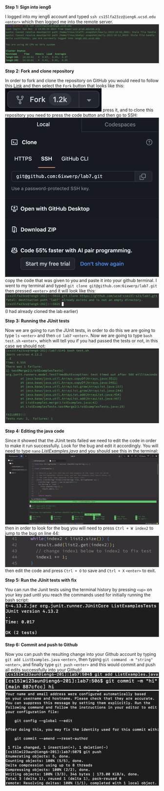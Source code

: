 **Step 1: Sign into ieng6**

I logged into my ieng6 account and typed `ssh cs15lfa23zz@ieng6.ucsd.edu` `<enter>` which then logged me into the remote server.
![Image](ieng6loginnopw.png)

**Step 2: Fork and clone repository**

In order to fork and clone the repository on GitHub you would need to follow this [Link](https://github.com/ucsd-cse15l-w23/lab7) and then select the `Fork` button that looks like this: ![Image](gitForkButton.png)
press it, and to clone this repository you need to press the code button and then go to SSH: ![Image](gitSSH.png)
copy the code that was given to you and paste it into your github terminal. I went to my terminal and typed `git clone git@github.com:6ixwerp/lab7.git` then pressed `<enter>` and it will look like this: ![Image](https://raw.githubusercontent.com/6ixwerp/cse15l-lab-reports/main/gitCloneResult.png) (I had already cloned the lab earlier)

**Step 3: Running the JUnit tests**

Now we are going to run the JUnit tests, in order to do this we are going to type `ls` `<enter>` and then `cd lab7` `<enter>`. Now we are going to type `bash test.sh` `<enter>`, which will tell you if you had passed the tests or not, in this case we should not: ![Image](gitInitialResult.png)

**Step 4: Editing the java code**

Since it showed that the JUnit tests failed we need to edit the code in order to make it run successfully. Look for the bug and edit it accordingly. You will need to type `nano` *ListExamples.java* and you should see this in the terminal: ![Image](gitNano.png)
then in order to look for the bug you will need to press `Ctrl + W index2` to jump to the bug on line 44: ![Image](gitCodeChange.png)
then edit the code and press `Ctrl + O` to save and `Ctrl + X` `<enter>` to exit. 

**Step 5: Run the JUnit tests with fix**

You can run the Junit tests using the terminal history by pressing `<up>` on your key pad until you reach the commands used for initially running the bash script: ![Image](https://raw.githubusercontent.com/6ixwerp/cse15l-lab-reports/main/gitResult.png)

**Step 6: Commit and push to Github**

Now you can push the resulting change into your Github account by typing `git add ListExamples.java` `<enter>`, then typing `git command -m "string"` `<enter>`, and finally type `git push` `<enter>` and this would commit and push all edits successfully into your Github!
![Image](listExamples.png)
![Image](gitCommit.png)
![Image](gitOutputHi.png)

